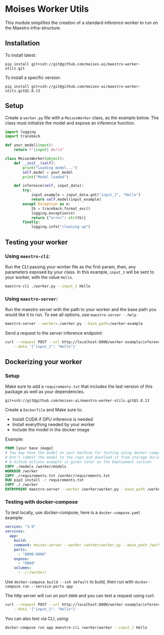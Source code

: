 # Moises Worker Utils

This module simplifies the creation of a standard inference worker to run on the Maestro infra-structure.

## Installation
To install latest:
```
pip install git+ssh://git@github.com/moises-ai/maestro-worker-utils.git
```

To install a specific version:
```
pip install git+ssh://git@github.com/moises-ai/maestro-worker-utils.git@1.0.13
```

## Setup
Create a `worker.py` file with a `MoisesWorker` class, as the example below. The class must initialize the model and expose an inference function.

``` python
import logging
import traceback

def your_model(input):
    return f"{input} World"

class MoisesWorker(object):
    def __init__(self):
        print("Loading model...")
        self.model = your_model
        print("Model loaded")

    def inference(self, input_data):
        try:
            input_example = input_data.get("input_1", "Hello")
            return self.model(input_example)
        except Exception as e:
            tb = traceback.format_exc()
            logging.exception(e)
            return {"error": str(tb)}
        finally:
            logging.info("cleaning up")
```

## Testing your worker

### Using `maestro-cli`:

Run the CLI passing your worker file as the first param, then, any parameters exposed by your class. In this example, `input_1` will be sent to your worker, with the value `Hello`.

```bash
maestro-cli ./worker.py --input_1 Hello
```

### Using `maestro-server`:

Run the maestro server with the path to your worker and the base path you would like it to run. To see all options, use `maestro-server --help`

```bash
maestro-server --worker=./worker.py --base_path=/worker-example
```

Send a request to the server inference endpoint:

```bash
curl --request POST --url http://localhost:8000/worker-example/inference  --header 'Content-Type: application/json' \
    --data '{"input_1": "Hello"}'
```

## Dockerizing your worker

### Setup

Make sure to add a `requirements.txt` that includes the last version of this package as well as your dependencies.
```
git+ssh://git@github.com/moises-ai/maestro-worker-utils.git@1.0.13
```

Create a `Dockerfile` and Make sure to:
- Install CUDA if GPU inference is needed
- Install everything needed by your worker
- Include the model in the docker image

Example:
```DockerFile
FROM [your base image]
# You may have the model on your machine for testing using docker-compose
# Don't commit the model to the repo and download it from storage during CI
# A Github actions example is given later on the Deployment section
COPY ./models /worker/models
WORKDIR /worker
COPY ./requirements.txt /worker/requirements.txt
RUN pip3 install -r requirements.txt
COPY ./ /worker
ENTRYPOINT maestro-server --worker /worker/worker.py --base_path /worker-example --port 8000
```
### Testing with docker-compose

To test locally, use docker-compose, here is a `docker-compose.yaml` example:

```yaml
version: "3.9"
services:
  app:
    build: .
    command: moises-server --worker /worker/worker.py --base_path /worker-example --port 8000 --reload --debug
    ports:
      - "8000:8000"
    expose:
      - "8000"
    volumes:
      - ./:/worker/

```

Use `docker-compose build --ssh default` to build, then run with `docker-compose run --service-ports app`

The http server will run on port `8000` and you can test a request using curl:
```bash
curl --request POST --url http://localhost:8000/worker-example/inference  --header 'Content-Type: application/json' \
    --data '{"input_1": "Hello"}'
```

You can also test via CLI, using:

```bash
docker-compose run app maestro-cli /worker/worker --input_1 Hello
```